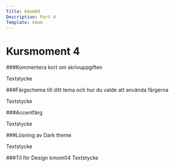 ```yaml
---
Title: Kmom04
Description: Part 4
Template: kmom
---
```


Kursmoment 4
===================

###Kommentera kort om skrivuppgiften

Textstycke

###Färgschema till ditt tema och hur du valde att använda färgerna

Textstycke

###Accentfärg

Textstycke

###Lösning av Dark theme

Textstycke

###Til för Design kmom04
Textstycke
